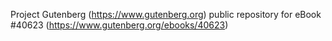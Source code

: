 Project Gutenberg (https://www.gutenberg.org) public repository for eBook #40623 (https://www.gutenberg.org/ebooks/40623)
